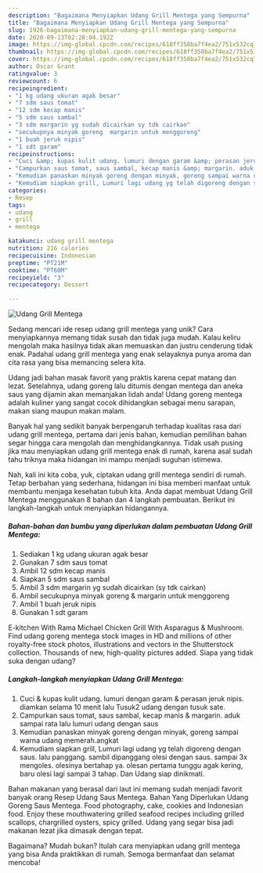```yaml
---
description: "Bagaimana Menyiapkan Udang Grill Mentega yang Sempurna"
title: "Bagaimana Menyiapkan Udang Grill Mentega yang Sempurna"
slug: 1926-bagaimana-menyiapkan-udang-grill-mentega-yang-sempurna
date: 2020-09-13T02:28:04.192Z
image: https://img-global.cpcdn.com/recipes/618ff358ba7f4ea2/751x532cq70/udang-grill-mentega-foto-resep-utama.jpg
thumbnail: https://img-global.cpcdn.com/recipes/618ff358ba7f4ea2/751x532cq70/udang-grill-mentega-foto-resep-utama.jpg
cover: https://img-global.cpcdn.com/recipes/618ff358ba7f4ea2/751x532cq70/udang-grill-mentega-foto-resep-utama.jpg
author: Oscar Grant
ratingvalue: 3
reviewcount: 6
recipeingredient:
- "1 kg udang ukuran agak besar"
- "7 sdm saus tomat"
- "12 sdm kecap manis"
- "5 sdm saus sambal"
- "3 sdm margarin yg sudah dicairkan sy tdk cairkan"
- "secukupnya minyak goreng  margarin untuk menggoreng"
- "1 buah jeruk nipis"
- "1 sdt garam"
recipeinstructions:
- "Cuci &amp; kupas kulit udang. lumuri dengan garam &amp; perasan jeruk nipis. diamkan selama 10 menit lalu Tusuk2 udang dengan tusuk sate."
- "Campurkan saus tomat, saus sambal, kecap manis &amp; margarin. aduk sampai rata lalu lumuri udang dengan saus"
- "Kemudian panaskan minyak goreng dengan minyak, goreng sampai warna udang memerah.angkat"
- "Kemudiam siapkan grill, Lumuri lagi udang yg telah digoreng dengan saus. lalu panggang. sambil dipanggang olesi dengan saus. sampai 3x mengoles. olesinya bertahap ya. olesan pertama tunggu agak kering, baru olesi lagi sampai 3 tahap. Dan Udang siap dinikmati."
categories:
- Resep
tags:
- udang
- grill
- mentega

katakunci: udang grill mentega 
nutrition: 216 calories
recipecuisine: Indonesian
preptime: "PT21M"
cooktime: "PT60M"
recipeyield: "3"
recipecategory: Dessert

---
```



![Udang Grill Mentega](https://img-global.cpcdn.com/recipes/618ff358ba7f4ea2/751x532cq70/udang-grill-mentega-foto-resep-utama.jpg)

Sedang mencari ide resep udang grill mentega yang unik? Cara menyiapkannya memang tidak susah dan tidak juga mudah. Kalau keliru mengolah maka hasilnya tidak akan memuaskan dan justru cenderung tidak enak. Padahal udang grill mentega yang enak selayaknya punya aroma dan cita rasa yang bisa memancing selera kita.

Udang jadi bahan masak favorit yang praktis karena cepat matang dan lezat. Setelahnya, udang goreng lalu ditumis dengan mentega dan aneka saus yang dijamin akan memanjakan lidah anda! Udang goreng mentega adalah kuliner yang sangat cocok dihidangkan sebagai menu sarapan, makan siang maupun makan malam.

Banyak hal yang sedikit banyak berpengaruh terhadap kualitas rasa dari udang grill mentega, pertama dari jenis bahan, kemudian pemilihan bahan segar hingga cara mengolah dan menghidangkannya. Tidak usah pusing jika mau menyiapkan udang grill mentega enak di rumah, karena asal sudah tahu triknya maka hidangan ini mampu menjadi suguhan istimewa.


Nah, kali ini kita coba, yuk, ciptakan udang grill mentega sendiri di rumah. Tetap berbahan yang sederhana, hidangan ini bisa memberi manfaat untuk membantu menjaga kesehatan tubuh kita. Anda dapat membuat Udang Grill Mentega menggunakan 8 bahan dan 4 langkah pembuatan. Berikut ini langkah-langkah untuk menyiapkan hidangannya.

<!--inarticleads1-->

##### Bahan-bahan dan bumbu yang diperlukan dalam pembuatan Udang Grill Mentega:

1. Sediakan 1 kg udang ukuran agak besar
1. Gunakan 7 sdm saus tomat
1. Ambil 12 sdm kecap manis
1. Siapkan 5 sdm saus sambal
1. Ambil 3 sdm margarin yg sudah dicairkan (sy tdk cairkan)
1. Ambil secukupnya minyak goreng &amp; margarin untuk menggoreng
1. Ambil 1 buah jeruk nipis
1. Gunakan 1 sdt garam


E-kitchen With Rama Michael Chicken Grill With Asparagus &amp; Mushroom. Find udang goreng mentega stock images in HD and millions of other royalty-free stock photos, illustrations and vectors in the Shutterstock collection. Thousands of new, high-quality pictures added. Siapa yang tidak suka dengan udang? 

<!--inarticleads2-->

##### Langkah-langkah menyiapkan Udang Grill Mentega:

1. Cuci &amp; kupas kulit udang. lumuri dengan garam &amp; perasan jeruk nipis. diamkan selama 10 menit lalu Tusuk2 udang dengan tusuk sate.
1. Campurkan saus tomat, saus sambal, kecap manis &amp; margarin. aduk sampai rata lalu lumuri udang dengan saus
1. Kemudian panaskan minyak goreng dengan minyak, goreng sampai warna udang memerah.angkat
1. Kemudiam siapkan grill, Lumuri lagi udang yg telah digoreng dengan saus. lalu panggang. sambil dipanggang olesi dengan saus. sampai 3x mengoles. olesinya bertahap ya. olesan pertama tunggu agak kering, baru olesi lagi sampai 3 tahap. Dan Udang siap dinikmati.


Bahan makanan yang berasal dari laut ini memang sudah menjadi favorit banyak orang Resep Udang Saus Mentega. Bahan Yang Diperlukan Udang Goreng Saus Mentega. Food photography, cake, cookies and Indonesian food. Enjoy these mouthwatering grilled seafood recipes including grilled scallops, chargrilled oysters, spicy grilled. Udang yang segar bisa jadi makanan lezat jika dimasak dengan tepat. 

Bagaimana? Mudah bukan? Itulah cara menyiapkan udang grill mentega yang bisa Anda praktikkan di rumah. Semoga bermanfaat dan selamat mencoba!
